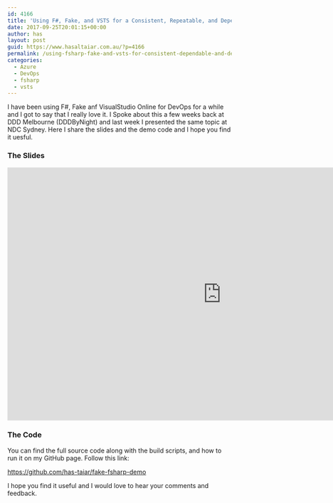 ```yaml
---
id: 4166
title: 'Using F#, Fake, and VSTS for a Consistent, Repeatable, and Dependable DevOps Process'
date: 2017-09-25T20:01:15+00:00
author: has
layout: post
guid: https://www.hasaltaiar.com.au/?p=4166
permalink: /using-fsharp-fake-and-vsts-for-consistent-dependable-and-dependable-devops-process/
categories:
  - Azure
  - DevOps
  - fsharp
  - vsts
---
```


I have been using F#, Fake anf VisualStudio Online for DevOps for a while and I got to say that I really love it. I Spoke about this a few weeks back at DDD Melbourne (DDDByNight) and last week I presented the same topic at NDC Sydney. Here I share the slides and the demo code and I hope you find it uesful. 



### The Slides

<iframe src="https://docs.google.com/presentation/d/e/2PACX-1vSTsK9GPrsjEpqrPJCTjCseQ6bsOdbvKQ3LeX1n-LSBYwHUJjNHujl9FNXeFGRBmcIeTfD-osVxqZzy/embed?start=false&loop=false&delayms=3000" frameborder="0" width="960" height="569" allowfullscreen="true" mozallowfullscreen="true" webkitallowfullscreen="true"></iframe>


### The Code

You can find the full source code along with the build scripts, and how to run it on my GitHub page. Follow this link:
  
https://github.com/has-taiar/fake-fsharp-demo

I hope you find it useful and I would love to hear your comments and feedback.
